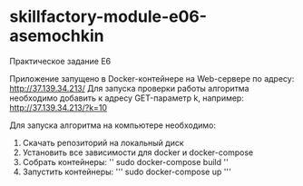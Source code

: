 # skillfactory-module-e06-asemochkin
Практическое задание Е6

Приложение запущено в Docker-контейнере на Web-сервере по адресу: http://37.139.34.213/
Для запуска проверки работы алгоритма необходимо добавить к адресу GET-параметр k, например: http://37.139.34.213/?k=10

Для запуска алгоритма на компьютере необходимо:

1. Скачать репозиторий на локальный диск
2. Установить все зависимости для docker и docker-compose
3. Собрать контейнеры:
'' sudo docker-compose build ''
4. Запустить контейнеры:
''' sudo docker-compose up '''

